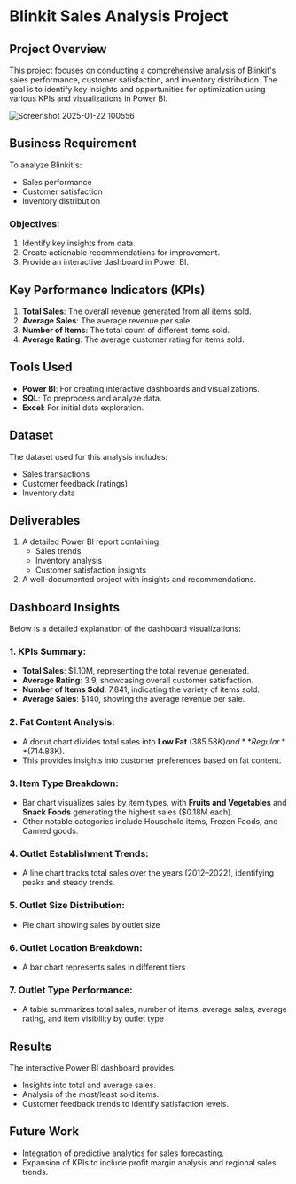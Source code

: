 # Blinkit Sales Analysis Project

## Project Overview
This project focuses on conducting a comprehensive analysis of Blinkit's sales performance, customer satisfaction, and inventory distribution. The goal is to identify key insights and opportunities for optimization using various KPIs and visualizations in Power BI.

![Screenshot 2025-01-22 100556](https://github.com/user-attachments/assets/28877c5a-3230-43ec-b833-549d874edef0)


## Business Requirement
To analyze Blinkit's:
- Sales performance
- Customer satisfaction
- Inventory distribution

### Objectives:
1. Identify key insights from data.
2. Create actionable recommendations for improvement.
3. Provide an interactive dashboard in Power BI.

## Key Performance Indicators (KPIs)

1. **Total Sales**: The overall revenue generated from all items sold.
2. **Average Sales**: The average revenue per sale.
3. **Number of Items**: The total count of different items sold.
4. **Average Rating**: The average customer rating for items sold.

## Tools Used
- **Power BI**: For creating interactive dashboards and visualizations.
- **SQL**: To preprocess and analyze data.
- **Excel**: For initial data exploration.

## Dataset
The dataset used for this analysis includes:
- Sales transactions
- Customer feedback (ratings)
- Inventory data

## Deliverables
1. A detailed Power BI report containing:
   - Sales trends
   - Inventory analysis
   - Customer satisfaction insights
2. A well-documented project with insights and recommendations.

## Dashboard Insights
Below is a detailed explanation of the dashboard visualizations:

### 1. KPIs Summary:
- **Total Sales**: $1.10M, representing the total revenue generated.
- **Average Rating**: 3.9, showcasing overall customer satisfaction.
- **Number of Items Sold**: 7,841, indicating the variety of items sold.
- **Average Sales**: $140, showing the average revenue per sale.

### 2. Fat Content Analysis:
- A donut chart divides total sales into **Low Fat** ($385.58K) and **Regular** ($714.83K).
- This provides insights into customer preferences based on fat content.

### 3. Item Type Breakdown:
- Bar chart visualizes sales by item types, with **Fruits and Vegetables** and **Snack Foods** generating the highest sales ($0.18M each).
- Other notable categories include Household items, Frozen Foods, and Canned goods.

### 4. Outlet Establishment Trends:
- A line chart tracks total sales over the years (2012–2022), identifying peaks and steady trends.

### 5. Outlet Size Distribution:
- Pie chart showing sales by outlet size

### 6. Outlet Location Breakdown:
- A bar chart represents sales in different tiers

### 7. Outlet Type Performance:
- A table summarizes total sales, number of items, average sales, average rating, and item visibility by outlet type


## Results
The interactive Power BI dashboard provides:
- Insights into total and average sales.
- Analysis of the most/least sold items.
- Customer feedback trends to identify satisfaction levels.

## Future Work
- Integration of predictive analytics for sales forecasting.
- Expansion of KPIs to include profit margin analysis and regional sales trends.
